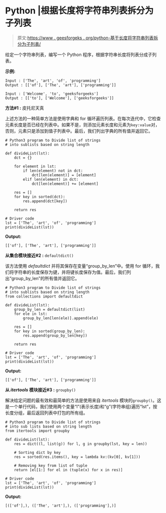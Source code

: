 # Python |根据长度将字符串列表拆分为子列表

> 原文:[https://www . geesforgeks . org/python-基于长度将字符串列表拆分为子列表/](https://www.geeksforgeeks.org/python-split-list-of-strings-into-sublists-based-on-length/)

给定一个字符串列表，编写一个 Python 程序，根据字符串长度将列表分成子列表。

**示例:**

```
Input : ['The', 'art', 'of', 'programming']
Output : [['of'], ['The', 'art'], ['programming']]

Input : ['Welcome', 'to', 'geeksforgeeks']
Output : [['to'], ['Welcome'], ['geeksforgeeks']]

```

**方法#1 :** 皮托尼天真

上述方法的一种简单方法是使用字典和 for 循环遍历列表。在每次迭代中，它检查元素长度是否已经在列表中。如果不是，则添加元素长度和元素为`key:value`对，否则，元素只是添加到值子列表中。最后，我们列出字典的所有值并返回它。

```
# Python3 program to Divide list of strings 
# into sublists based on string length

def divideList(lst):
    dct = {}

    for element in lst:
        if len(element) not in dct:
            dct[len(element)] = [element]
        elif len(element) in dct:
            dct[len(element)] += [element]

    res = []
    for key in sorted(dct):
        res.append(dct[key])

    return res

# Driver code
lst = ['The', 'art', 'of', 'programming']
print(divideList(lst))
```

**Output:**

```
[['of'], ['The', 'art'], ['programming']]

```

**从集合模块接近#2 :** `defaultdict()`

该方法使用 *defaultdict* 并将其保存在变量“group_by_len”中。使用 for 循环，我们将字符串的长度保存为键，并将键长度保存为值。最后，我们列出“group_by_len”的所有值并返回它。

```
# Python3 program to Divide list of strings 
# into sublists based on string length
from collections import defaultdict

def divideList(lst):
    group_by_len = defaultdict(list)
    for ele in lst:
        group_by_len[len(ele)].append(ele)

    res = []
    for key in sorted(group_by_len):
        res.append(group_by_len[key])

    return res

# Driver code
lst = ['The', 'art', 'of', 'programming']
print(divideList(lst))
```

**Output:**

```
[['of'], ['The', 'art'], ['programming']]

```

**从 *itertools* 模块接近#3 :** `groupby()`

解决给定问题的最有效和最简单的方法是使用来自 *itertools* 模块的`groupby()`。这是一个单行代码，我们使用两个变量“l”(表示长度)和“g”(字符串组)遍历“lst”，按长度分组，最后返回列表中打包的所有组。

```
# Python3 program to Divide list of strings 
# into sub lists based on string length
from itertools import groupby

def divideList(lst):
    res = dict((l, list(g)) for l, g in groupby(lst, key = len))

    # Sorting dict by key
    res = sorted(res.items(), key = lambda kv:(kv[0], kv[1]))

    # Removing key from list of tuple
    return [el[1:] for el in (tuple(x) for x in res)]

# Driver code
lst = ['The', 'art', 'of', 'programming']
print(divideList(lst))
```

**Output:**

```
[(['of'],), (['The', 'art'],), (['programming'],)]

```
